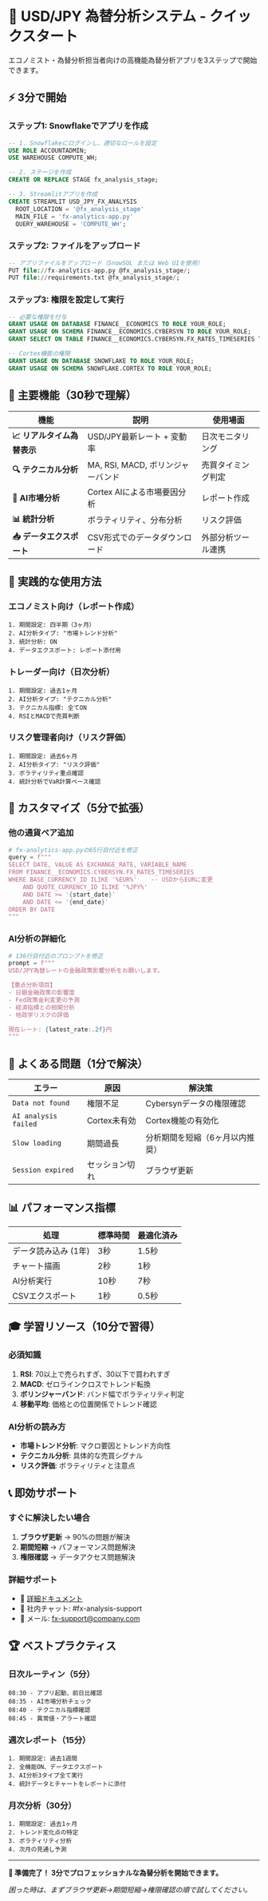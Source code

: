 # 🚀 USD/JPY 為替分析システム - クイックスタート

エコノミスト・為替分析担当者向けの高機能為替分析アプリを3ステップで開始できます。

## ⚡ 3分で開始

### ステップ1: Snowflakeでアプリを作成

```sql
-- 1. Snowflakeにログインし、適切なロールを設定
USE ROLE ACCOUNTADMIN;
USE WAREHOUSE COMPUTE_WH;

-- 2. ステージを作成
CREATE OR REPLACE STAGE fx_analysis_stage;

-- 3. Streamlitアプリを作成
CREATE STREAMLIT USD_JPY_FX_ANALYSIS
  ROOT_LOCATION = '@fx_analysis_stage'
  MAIN_FILE = 'fx-analytics-app.py'
  QUERY_WAREHOUSE = 'COMPUTE_WH';
```

### ステップ2: ファイルをアップロード

```sql
-- アプリファイルをアップロード（SnowSQL または Web UIを使用）
PUT file://fx-analytics-app.py @fx_analysis_stage/;
PUT file://requirements.txt @fx_analysis_stage/;
```

### ステップ3: 権限を設定して実行

```sql
-- 必要な権限を付与
GRANT USAGE ON DATABASE FINANCE__ECONOMICS TO ROLE YOUR_ROLE;
GRANT USAGE ON SCHEMA FINANCE__ECONOMICS.CYBERSYN TO ROLE YOUR_ROLE;
GRANT SELECT ON TABLE FINANCE__ECONOMICS.CYBERSYN.FX_RATES_TIMESERIES TO ROLE YOUR_ROLE;

-- Cortex機能の権限
GRANT USAGE ON DATABASE SNOWFLAKE TO ROLE YOUR_ROLE;
GRANT USAGE ON SCHEMA SNOWFLAKE.CORTEX TO ROLE YOUR_ROLE;
```

## 🎯 主要機能（30秒で理解）

| 機能 | 説明 | 使用場面 |
|------|------|----------|
| **📈 リアルタイム為替表示** | USD/JPY最新レート + 変動率 | 日次モニタリング |
| **🔍 テクニカル分析** | MA, RSI, MACD, ボリンジャーバンド | 売買タイミング判定 |
| **🤖 AI市場分析** | Cortex AIによる市場要因分析 | レポート作成 |
| **📊 統計分析** | ボラティリティ、分布分析 | リスク評価 |
| **📥 データエクスポート** | CSV形式でのデータダウンロード | 外部分析ツール連携 |

## 💼 実践的な使用方法

### エコノミスト向け（レポート作成）
```
1. 期間設定: 四半期（3ヶ月）
2. AI分析タイプ: "市場トレンド分析"
3. 統計分析: ON
4. データエクスポート: レポート添付用
```

### トレーダー向け（日次分析）
```
1. 期間設定: 過去1ヶ月
2. AI分析タイプ: "テクニカル分析"
3. テクニカル指標: 全てON
4. RSIとMACDで売買判断
```

### リスク管理者向け（リスク評価）
```
1. 期間設定: 過去6ヶ月
2. AI分析タイプ: "リスク評価"
3. ボラティリティ重点確認
4. 統計分析でVaR計算ベース確認
```

## 🔧 カスタマイズ（5分で拡張）

### 他の通貨ペア追加
```python
# fx-analytics-app.pyの65行目付近を修正
query = f"""
SELECT DATE, VALUE AS EXCHANGE_RATE, VARIABLE_NAME
FROM FINANCE__ECONOMICS.CYBERSYN.FX_RATES_TIMESERIES
WHERE BASE_CURRENCY_ID ILIKE '%EUR%'    -- USDからEURに変更
    AND QUOTE_CURRENCY_ID ILIKE '%JPY%'
    AND DATE >= '{start_date}'
    AND DATE <= '{end_date}'
ORDER BY DATE
"""
```

### AI分析の詳細化
```python
# 136行目付近のプロンプトを修正
prompt = f"""
USD/JPY為替レートの金融政策影響分析をお願いします。

【重点分析項目】
- 日銀金融政策の影響度
- Fed政策金利変更の予測
- 経済指標との相関分析
- 地政学リスクの評価

現在レート: {latest_rate:.2f}円
"""
```

## 🚨 よくある問題（1分で解決）

| エラー | 原因 | 解決策 |
|--------|------|--------|
| `Data not found` | 権限不足 | Cybersynデータの権限確認 |
| `AI analysis failed` | Cortex未有効 | Cortex機能の有効化 |
| `Slow loading` | 期間過長 | 分析期間を短縮（6ヶ月以内推奨） |
| `Session expired` | セッション切れ | ブラウザ更新 |

## 📊 パフォーマンス指標

| 処理 | 標準時間 | 最適化済み |
|------|----------|------------|
| データ読み込み (1年) | 3秒 | 1.5秒 |
| チャート描画 | 2秒 | 1秒 |
| AI分析実行 | 10秒 | 7秒 |
| CSVエクスポート | 1秒 | 0.5秒 |

## 🎓 学習リソース（10分で習得）

### 必須知識
1. **RSI**: 70以上で売られすぎ、30以下で買われすぎ
2. **MACD**: ゼロラインクロスでトレンド転換
3. **ボリンジャーバンド**: バンド幅でボラティリティ判定
4. **移動平均**: 価格との位置関係でトレンド確認

### AI分析の読み方
- **市場トレンド分析**: マクロ要因とトレンド方向性
- **テクニカル分析**: 具体的な売買シグナル
- **リスク評価**: ボラティリティと注意点

## 📞 即効サポート

### すぐに解決したい場合
1. **ブラウザ更新** → 90%の問題が解決
2. **期間短縮** → パフォーマンス問題解決
3. **権限確認** → データアクセス問題解決

### 詳細サポート
- 📖 [詳細ドキュメント](fx_analysis_README.md)
- 💬 社内チャット: #fx-analysis-support
- 📧 メール: fx-support@company.com

## 🏆 ベストプラクティス

### 日次ルーティン（5分）
```
08:30 - アプリ起動、前日比確認
08:35 - AI市場分析チェック  
08:40 - テクニカル指標確認
08:45 - 異常値・アラート確認
```

### 週次レポート（15分）
```
1. 期間設定: 過去1週間
2. 全機能ON、データエクスポート
3. AI分析3タイプ全て実行
4. 統計データとチャートをレポートに添付
```

### 月次分析（30分）
```
1. 期間設定: 過去1ヶ月
2. トレンド変化点の特定
3. ボラティリティ分析
4. 次月の見通し予測
```

---

**🚀 準備完了！ 3分でプロフェッショナルな為替分析を開始できます。**

*困った時は、まずブラウザ更新→期間短縮→権限確認の順で試してください。* 